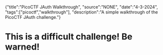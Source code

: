 {"title":"PicoCTF JAuth Walkthrough", "source":"NONE", "date":"4-3-2024", "tags":["picoctf","walkthrough"], "description":"A simple walkthrough of the PicoCTF JAuth challenge."}


# This is a difficult challenge! Be warned!

